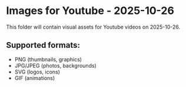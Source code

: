 # Images for Youtube - 2025-10-26

This folder will contain visual assets for Youtube videos on 2025-10-26.

## Supported formats:
- PNG (thumbnails, graphics)
- JPG/JPEG (photos, backgrounds)
- SVG (logos, icons)
- GIF (animations)
